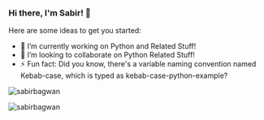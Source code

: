 ### Hi there, I'm Sabir! 👋 
<!-- 
<h1 align="center">Hi 👋, I'm Sabir Bagwan</h1>
<h3 align="center">A passionate Data Scientist from India</h3>
<h1 align="center">Hi, I'm Sabir</h1>
-->
Here are some ideas to get you started:

- 🔭 I’m currently working on Python and Related Stuff!
- 👯 I’m looking to collaborate on Python Related Stuff!
- ⚡ Fun fact: Did you know, there's a variable naming convention named Kebab-case, which is typed as kebab-case-python-example?


<p><img align="center" src="https://github-readme-stats.vercel.app/api?username=sabirbagwan&show_icons=true&theme=transparent" alt="sabirbagwan" />
</p>
<p><img align="center" src="https://github-readme-stats.vercel.app/api/top-langs?username=sabirbagwan&show_icons=true&locale=en&layout=compact" alt="sabirbagwan" />

</p>



<!--
**sabirbagwan/sabirbagwan** is a ✨ _special_ ✨ repository because its `README.md` (this file) appears on your GitHub profile.

<p><img align="center"> 
![Sabir's Most used Languages](https://github-readme-stats.vercel.app/api/top-langs?username=sabirbagwan&show_icons=true&locale=en&layout=compact)
![Sabir's GitHub stats](https://github-readme-stats.vercel.app/api?username=sabirbagwan&show_icons=true&theme=transparent)
</p>
![Sabir's GitHub stats](https://github-readme-stats.vercel.app/api?username=sabirbagwan&show_icons=true&theme=transparent)


Here are some ideas to get you started:

- 🔭 I’m currently working on Python and Related Stuff

- 🌱 I’m currently learning Deep Learnin
- 👯 I’m looking to collaborate on Machine Learning
- 🤔 I’m looking for help with ...
- 💬 Ask me about ...
- 📫 How to reach me: ...
- ⚡ Fun fact: ... Did you know, there's a variable naming convention named Kebab-case, which is typed as kebab-case-python-example?

-->
